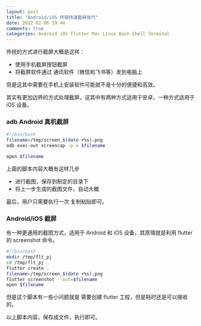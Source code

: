```yaml
---
layout: post
title: "Android/iOS 终端快速截屏技巧"
date: 2022-02-06 19:44
comments: true
categories: Android iOS Flutter Mac Linux Bash Shell Terminal 
---
```


传统的方式进行截屏大概是这样：

  * 使用手机截屏按钮截屏
  * 将截屏软件通过 通讯软件（微信和飞书等）发到电脑上

但是这其中需要在手机上安装软件可能就不是十分的便捷和高效。

其实有更加边界的方式处理截屏。这其中有两种方式适用于安卓，一种方式适用于 iOS 设备。

<!--more-->
### adb Android 真机截屏

```bash
#!/bin/bash
filename=/tmp/screen_$(date +%s).png
adb exec-out screencap -p > $filename

open $filename

```

上面的脚本内容大概有这样几步
  
  * 进行截图，保存到制定的目录下
  * 将上一步生成的截图文件，自动大概

最后，用户只需要执行一次 复制粘贴即可。




### Android/iOS 截屏
有一种更通用的截图方式，适用于 Android 和 iOS 设备，其原理就是利用 flutter 的 screenshot 命令。


```bash
#!/bin/bash
mkdir /tmp/flt_pj
cd /tmp/flt_pj
flutter create .
filename=/tmp/screen_$(date +%s).png
flutter screenshot --out=$filename
open $filename
```

但是这个脚本有一些小问题就是 需要创建 flutter 工程，但是耗时还是可以接收的。

以上脚本内容，保存成文件，执行即可。


